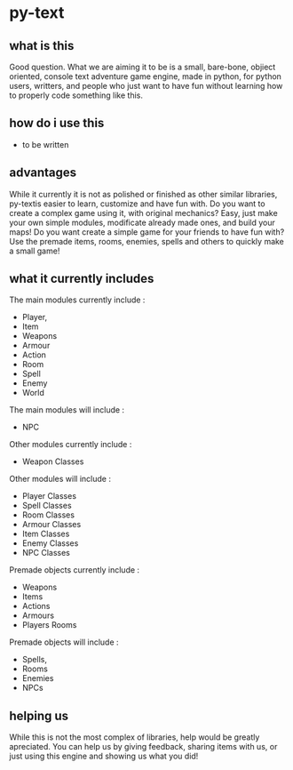 # py-text
## what is this
Good question. What we are aiming it to be is a small, bare-bone, objiect oriented, console text adventure game engine, made in python, for python users, writters, and people who just want to have fun without learning how to properly code something like this.
## how do i use this
- to be written
## advantages
While it currently it is not as polished or finished as other similar libraries, py-textis easier to learn, customize and have fun with. 
Do you want to create a complex game using it, with original mechanics? Easy, just make your own simple modules, modificate already made ones, and build your maps!
Do you want create a simple game for your friends to have fun with? Use the premade items, rooms, enemies, spells and others to quickly make a small game!
## what it currently includes
The main modules currently include : 
- Player,
- Item
- Weapons
- Armour
- Action
- Room
- Spell
- Enemy
- World

The main modules will include :
- NPC

Other modules currently include : 
- Weapon Classes 

Other modules will include : 
- Player Classes
- Spell Classes
- Room Classes
- Armour Classes
- Item Classes
- Enemy Classes
- NPC Classes

Premade objects currently include :
- Weapons
- Items
- Actions
- Armours
- Players Rooms

Premade objects will include :
- Spells,
- Rooms
- Enemies
- NPCs

## helping us
While this is not the most complex of libraries, help would be greatly apreciated. You can help us by giving feedback, sharing items with us, or just using this engine and showing us what you did!

